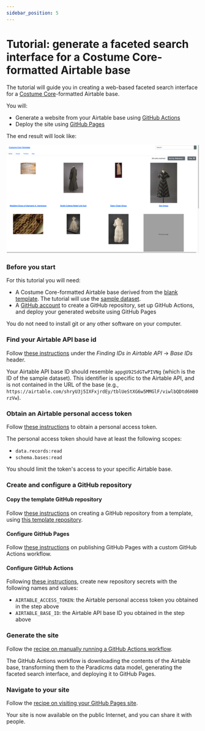 ```yaml
---
sidebar_position: 5
---
```


# Tutorial: generate a faceted search interface for a Costume Core-formatted Airtable base

The tutorial will guide you in creating a web-based faceted search interface for a [Costume Core](http://www.ardenkirkland.com/costumecore/)-formatted Airtable base.

You will:
* Generate a website from your Airtable base using [GitHub Actions](https://github.com/features/actions)
* Deploy the site using [GitHub Pages](https://pages.github.com/)

The end result will look like:

![Screenshot of result](result.png)


### Before you start

For this tutorial you will need:

* A Costume Core-formatted Airtable base derived from the [blank template](https://airtable.com/shrqDSOg29079rbxb). The tutorial will use the [sample dataset](https://airtable.com/shryU3j5IXFxjrdEy).
* A [GitHub account](https://github.com/join) to create a GitHub repository, set up GitHub Actions, and deploy your generated website using GitHub Pages

You do not need to install git or any other software on your computer.


### Find your Airtable API base id

Follow [these instructions](https://support.airtable.com/docs/finding-airtable-ids#finding-ids-in-airtable-api) under the _Finding IDs in Airtable API_ -> _Base IDs_ header.

Your Airtable API base ID should resemble `appgU92SdGTwPIVNg` (which is the ID of the sample dataset). This identifier is specific to the Airtable API, and is not contained in the URL of the base (e.g., `https://airtable.com/shryU3j5IXFxjrdEy/tblUeStXG6w5MMGlF/viwlbQDtd6H80rzVw`).


### Obtain an Airtable personal access token

Follow [these instructions](https://support.airtable.com/docs/creating-and-using-api-keys-and-access-tokens#personal-access-tokens-basic-actions) to obtain a personal access token.

The personal access token should have at least the following scopes:

* `data.records:read`
* `schema.bases:read`

You should limit the token's access to your specific Airtable base.


### Create and configure a GitHub repository

#### Copy the template GitHub repository

Follow [these instructions](https://docs.github.com/en/repositories/creating-and-managing-repositories/creating-a-repository-from-a-template) on creating a GitHub repository from a template, using [this template repository](https://github.com/dressdiscover/costume-core-template).

#### Configure GitHub Pages

Follow [these instructions](https://docs.github.com/en/pages/getting-started-with-github-pages/configuring-a-publishing-source-for-your-github-pages-site#publishing-with-a-custom-github-actions-workflow) on publishing GitHub Pages with a custom GitHub Actions workflow.

#### Configure GitHub Actions

Following [these instructions](https://docs.github.com/en/actions/security-guides/encrypted-secrets#creating-encrypted-secrets-for-a-repository), create new repository secrets with the following names and values:

* `AIRTABLE_ACCESS_TOKEN`: the Airtable personal access token you obtained in the step above
* `AIRTABLE_BASE_ID`: the Airtable API base ID you obtained in the step above


### Generate the site

Follow the [recipe on manually running a GitHub Actions workflow](/docs/recipes/run-github-ssg-workflow).

The GitHub Actions workflow is downloading the contents of the Airtable base, transforming them to the Paradicms data model, generating the faceted search interface, and deploying it to GitHub Pages.

### Navigate to your site

Follow the [recipe on visiting your GitHub Pages site](/docs/recipes/visit-github-pages).

Your site is now available on the public Internet, and you can share it with people.

